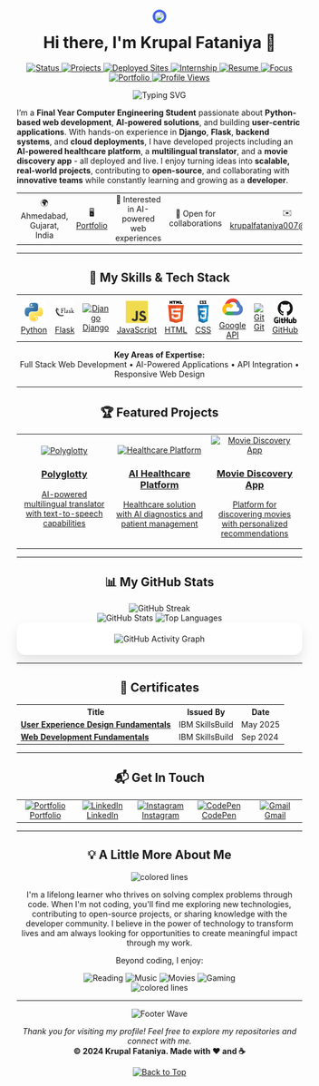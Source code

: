 <h1 align="center">
  <img src="https://lh3.googleusercontent.com/a/ACg8ocLyR7RxoWIvkHt0yZ1BulBakCIZEE-vZ0iTHaRC5PdOpRHVtmBK=s360-c-no" width="150px" style="border-radius: 50%; border: 4px solid #4361ee; margin-bottom: 10px;">
  <br>
  Hi there, I'm Krupal Fataniya 👋
</h1>
<div align="center">
  <p>
    <a href="#">
      <img src="https://img.shields.io/badge/Status-Active-brightgreen?style=for-the-badge&logo=rocket&logoColor=white" alt="Status"/>
    </a>
    <a href="#">
      <img src="https://img.shields.io/badge/Projects-3-blue?style=for-the-badge&logo=github&logoColor=white" alt="Projects"/>
    </a>
    <a href="#">
      <img src="https://img.shields.io/badge/Deployed_Sites-3-success?style=for-the-badge&logo=vercel&logoColor=white" alt="Deployed Sites"/>
    </a>
    <a href="#">
      <img src="https://img.shields.io/badge/Internship-Radixweb-informational?style=for-the-badge&logo=workplace&logoColor=white" alt="Internship"/>
    </a>
    <a href="https://krupal.vercel.app/assets/krupal_fataniya_resume.pdf">
      <img src="https://img.shields.io/badge/Resume-PDF-critical?style=for-the-badge&logo=adobeacrobatreader&logoColor=white" alt="Resume"/>
    </a>
    <a href="#">
      <img src="https://img.shields.io/badge/Focus-Backend_Development-yellow?style=for-the-badge&logo=python&logoColor=white" alt="Focus"/>
    </a>
    <a href="https://krupal.vercel.app">
      <img src="https://img.shields.io/badge/Portfolio-Live-green?style=for-the-badge&logo=vercel&logoColor=white" alt="Portfolio"/>
    </a>
    <a href="https://github.com/krupal-036">
      <img src="https://komarev.com/ghpvc/?username=krupal-036&label=Profile%20Views&color=0e75b6&style=for-the-badge" alt="Profile Views"/>
    </a>
  </p>
</div>

<div align="center">
<img src="https://readme-typing-svg.herokuapp.com?font=Fira+Code&pause=1000&color=4361EE&center=true&vCenter=true&width=435&lines=Full+Stack+Developer;AI+Enthusiast;Python+Developer;Open+Source+Contributor;Problem+Solver" alt="Typing SVG">
</div>

I’m a <b>Final Year Computer Engineering Student</b> passionate about <b>Python-based web development</b>, <b>AI-powered solutions</b>, and building <b>user-centric applications</b>. With hands-on experience in <b>Django</b>, <b>Flask</b>, <b>backend systems</b>, and <b>cloud deployments</b>, I have developed projects including an <b>AI-powered healthcare platform</b>, a <b>multilingual translator</b>, and a <b>movie discovery app</b> - all deployed and live. I enjoy turning ideas into <b>scalable, real-world projects</b>, contributing to <b>open-source</b>, and collaborating with <b>innovative teams</b> while constantly learning and growing as a <b>developer</b>.

<table align="center">
  <tr>
    <td align="center">🌍 Ahmedabad, Gujarat, India</td>
    <td align="center">🖥️ <a href="https://krupal.vercel.app/">Portfolio</a></td>
    <td align="center">🧠 Interested in AI-powered web experiences</td>
    <td align="center">🤝 Open for collaborations</td>
    <td align="center">✉️ <a href="mailto:krupalfataniya007@gmail.com">krupalfataniya007@gmail.com</a></td>
  </tr>
</table>

---
<h2 align="center">🚀 My Skills & Tech Stack</h2>
<table align="center">
  <tr>
    <td align="center" width="80">
      <a href="https://www.python.org" target="_blank" rel="noreferrer">
        <img src="https://raw.githubusercontent.com/devicons/devicon/master/icons/python/python-original.svg" width="40" height="40" alt="Python"/>
        <br/>Python
      </a>
    </td>
    <td align="center" width="80">
      <a href="https://flask.palletsprojects.com/" target="_blank" rel="noreferrer">
        <img src="https://raw.githubusercontent.com/devicons/devicon/master/icons/flask/flask-original-wordmark.svg" width="40" height="40" alt="Flask"/>
        <br/>Flask
      </a>
    </td>
    <td align="center" width="80">
      <a href="https://www.djangoproject.com/" target="_blank" rel="noreferrer">
        <img src="https://cdn.worldvectorlogo.com/logos/django.svg" width="40" height="40" alt="Django"/>
        <br/>Django
      </a>
    </td>
    <td align="center" width="80">
      <a href="https://developer.mozilla.org/en-US/docs/Web/JavaScript" target="_blank" rel="noreferrer">
        <img src="https://raw.githubusercontent.com/devicons/devicon/master/icons/javascript/javascript-original.svg" width="40" height="40" alt="JavaScript"/>
        <br/>JavaScript
      </a>
    </td>
    <td align="center" width="80">
      <a href="https://developer.mozilla.org/en-US/docs/Web/HTML" target="_blank" rel="noreferrer">
        <img src="https://raw.githubusercontent.com/devicons/devicon/master/icons/html5/html5-original-wordmark.svg" width="40" height="40" alt="HTML5"/>
        <br/>HTML
      </a>
    </td>
    <td align="center" width="80">
      <a href="https://developer.mozilla.org/en-US/docs/Web/CSS" target="_blank" rel="noreferrer">
        <img src="https://raw.githubusercontent.com/devicons/devicon/master/icons/css3/css3-original-wordmark.svg" width="40" height="40" alt="CSS3"/>
        <br/>CSS
      </a>
    </td>
    <td align="center" width="80">
      <a href="https://cloud.google.com/apis/docs/overview" target="_blank" rel="noreferrer">
        <img src="https://raw.githubusercontent.com/devicons/devicon/master/icons/googlecloud/googlecloud-original.svg" width="40" height="40" alt="Google Cloud"/>
        <br/>Google API
      </a>
    </td>
    <td align="center" width="80">
      <a href="https://git-scm.com/" target="_blank" rel="noreferrer">
        <img src="https://www.vectorlogo.zone/logos/git-scm/git-scm-icon.svg" width="40" height="40" alt="Git"/>
        <br/>Git
      </a>
    </td>
    <td align="center" width="80">
      <a href="https://github.com/" target="_blank" rel="noreferrer">
        <img src="https://raw.githubusercontent.com/devicons/devicon/master/icons/github/github-original-wordmark.svg" width="40" height="40" alt="GitHub"/>
        <br/>GitHub
      </a>
    </td>
    <td align="center" width="80">
      <a href="https://vercel.com/" target="_blank" rel="noreferrer">
        <img src="https://raw.githubusercontent.com/devicons/devicon/master/icons/vercel/vercel-original.svg" width="40" height="40" alt="Vercel"/>
        <br/>Vercel
      </a>
    </td>
    <td align="center" width="80">
  <a href="https://www.netlify.com/" target="_blank" rel="noreferrer">
    <img src="https://www.vectorlogo.zone/logos/netlify/netlify-icon.svg" width="40" height="40" alt="Netlify"/>
    <br/>Netlify
  </a>
</td>
<td align="center" width="80">
  <a href="https://render.com/" target="_blank" rel="noreferrer">
    <img src="https://raw.githubusercontent.com/simple-icons/simple-icons/develop/icons/render.svg" width="40" height="40" alt="Render"/>
    <br/>Render
  </a>
</td>

  </tr>
</table>

<div align="center">
  <p>
    <b>Key Areas of Expertise:</b><br/>
    Full Stack Web Development • AI-Powered Applications • API Integration • Responsive Web Design
  </p>
</div>

---
<h2 align="center">🏆 Featured Projects</h2>
<table align="center">
  <tr>
    <td width="33%" align="center">
      <a href="https://github.com/krupal-036/polyglotty">
        <img src="https://cdn-icons-png.flaticon.com/512/4951/4951810.png" width="80" alt="Polyglotty">
        <h3>Polyglotty</h3>
        <p>AI-powered multilingual translator with text-to-speech capabilities</p>
      </a>
    </td>
    <td width="33%" align="center">
      <a href="https://github.com/krupal-036/maverick-challenge-ai-health">
        <img src="https://cdn-icons-png.freepik.com/512/18939/18939313.png" width="80" alt="Healthcare Platform">
        <h3>AI Healthcare Platform</h3>
        <p>Healthcare solution with AI diagnostics and patient management</p>
      </a>
    </td>
    <td width="33%" align="center">
      <a href="https://github.com/krupal-036/cinezy">
        <img src="https://cdn-icons-png.freepik.com/512/686/686458.png" width="80" alt="Movie Discovery App">
        <h3>Movie Discovery App</h3>
        <p>Platform for discovering movies with personalized recommendations</p>
      </a>
    </td>
  </tr>
</table>

---
<h2 align="center">📊 My GitHub Stats</h2>

<div align="center">
  <img src="https://github-readme-streak-stats.herokuapp.com/?user=krupal-036&theme=vue-dark&hide_border=true" alt="GitHub Streak">
  <br>
  <img src="https://github-readme-stats.vercel.app/api?username=krupal-036&show_icons=true&theme=vue-dark&hide_border=true&count_private=true" alt="GitHub Stats">
  <img src="https://github-readme-stats.vercel.app/api/top-langs/?username=krupal-036&layout=compact&theme=vue-dark&hide_border=true&langs_count=8" alt="Top Languages">
  <br>
<div style="background: white; border-radius: 15px; padding: 20px; box-shadow: 0 10px 20px rgba(0,0,0,0.1);">
  <img src="https://github-readme-activity-graph.vercel.app/graph?username=krupal-036&bg_color=0d1117&color=00ffff&line=00bfff&point=00ffcc&area=true&hide_border=true" alt="GitHub Activity Graph" />
</div>

</div>

---
<h2 align="center">📜 Certificates</h2>
<table align="center">
  <tr>
    <th>Title</th>
    <th>Issued By</th>
    <th>Date</th>
  </tr>
  <tr>
    <td>
      <a href="https://www.credly.com/badges/cc780be5-82b0-4d83-91fe-45b6d9637d0c">
        <b>User Experience Design Fundamentals</b>
      </a>
    </td>
    <td>IBM SkillsBuild</td>
    <td>May 2025</td>
  </tr>
  <tr>
    <td>
      <a href="https://www.credly.com/badges/23eb0a59-f61e-447c-8d34-1aedd7a8df2f">
        <b>Web Development Fundamentals</b>
      </a>
    </td>
    <td>IBM SkillsBuild</td>
    <td>Sep 2024</td>
  </tr>
</table>

---
<h2 align="center">📬 Get In Touch</h2>
<table align="center">
  <tr>
    <td align="center" width="100">
      <a href="https://krupal.vercel.app" target="_blank">
        <img height="40" src="https://cdn-icons-png.freepik.com/512/10690/10690222.png" alt="Portfolio" />
        <br/>Portfolio
      </a>
    </td>
    <td align="center" width="100">
      <a href="https://www.linkedin.com/in/krupal-fataniya/" target="_blank">
        <img height="40" src="https://upload.wikimedia.org/wikipedia/commons/c/ca/LinkedIn_logo_initials.png" alt="LinkedIn" />
        <br/>LinkedIn
      </a>
    </td>
    <td align="center" width="100">
      <a href="https://www.instagram.com/krupal_fataniya/" target="_blank">
        <img height="40" src="https://cdn.simpleicons.org/instagram/E4405F" alt="Instagram" />
        <br/>Instagram
      </a>
    </td>
    <td align="center" width="100">
      <a href="https://codepen.io/Krupal-Fataniya" target="_blank">
        <img height="40" src="https://cdn.simpleicons.org/codepen/000000" alt="CodePen" />
        <br/>CodePen
      </a>
    </td>
    <td align="center" width="100">
      <a href="mailto:krupalfataniya007@gmail.com">
        <img height="40" src="https://cdn.simpleicons.org/gmail/D14836" alt="Gmail" />
        <br/>Gmail
      </a>
    </td>
  </tr>
</table>

---
<h2 align="center">💡 A Little More About Me</h2>

<div align="center">
  <img src="https://raw.githubusercontent.com/andreasbm/readme/master/assets/lines/colored.png" alt="colored lines">
  
  <p>
    I'm a lifelong learner who thrives on solving complex problems through code. 
    When I'm not coding, you'll find me exploring new technologies, contributing to open-source projects, 
    or sharing knowledge with the developer community. I believe in the power of technology to transform lives 
    and am always looking for opportunities to create meaningful impact through my work.
  </p>
  
  <p>
    Beyond coding, I enjoy:
  </p>
  
  <div>
    <img src="https://img.shields.io/badge/📚%20Reading-FF6B6B?style=for-the-badge" alt="Reading"/>
    <img src="https://img.shields.io/badge/🎵%20Music-4ECDC4?style=for-the-badge" alt="Music"/>
    <img src="https://img.shields.io/badge/🎬%20Movies-FFD166?style=for-the-badge" alt="Movies"/>
    <img src="https://img.shields.io/badge/🎮%20Gaming-6A0572?style=for-the-badge" alt="Gaming"/>
  </div>
  
  <img src="https://raw.githubusercontent.com/andreasbm/readme/master/assets/lines/colored.png" alt="colored lines">
</div>

---
<div align="center">
  <img src="https://raw.githubusercontent.com/Trilokia/Trilokia/379277808c61ef204768a61bbc5d25bc7798ccf1/bottom_header.svg" alt="Footer Wave">
  <p>
    <i>Thank you for visiting my profile! Feel free to explore my repositories and connect with me.</i><br>
    <b>© 2024 Krupal Fataniya. Made with ❤️ and ☕</b>
  </p>
  <p>
    <a href="#------hi-there-im-krupal-fataniya-">
      <img src="https://img.shields.io/badge/Back%20to%20the%20Stars-4361EE?style=for-the-badge&logo=rocket&logoColor=white" alt="Back to Top"/>
    </a>
  </p>
</div>
